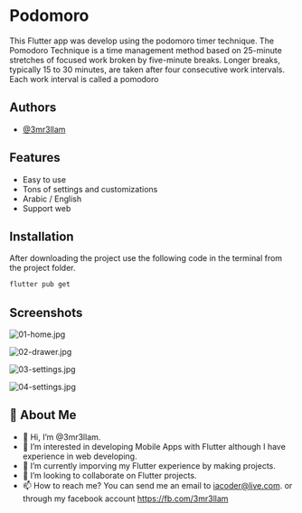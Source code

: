 
# Podomoro

This Flutter app was develop using the podomoro timer technique. The Pomodoro Technique is a time management method based on 25-minute stretches of focused work broken by five-minute breaks. Longer breaks, typically 15 to 30 minutes, are taken after four consecutive work intervals. Each work interval is called a pomodoro


## Authors

- [@3mr3llam](https://www.github.com/3mr3llam)


## Features

- Easy to use
- Tons of settings and customizations
- Arabic / English
- Support web

## Installation

After downloading the project use the following code in the terminal from the project folder.

```bash
flutter pub get
```
    
## Screenshots

![01-home.jpg](https://i.postimg.cc/L5Lg73RP/01-home.jpg)

![02-drawer.jpg](https://i.postimg.cc/J48Q8Gg8/02-drawer.jpg)

![03-settings.jpg](https://i.postimg.cc/nh4bzjV1/03-settings.jpg)

![04-settings.jpg](https://i.postimg.cc/RZDsvvKT/04-settings.jpg)


## 🚀 About Me
- 👋 Hi, I’m @3mr3llam.
- 👀 I’m interested in developing Mobile Apps with Flutter although I have experience in web developing.
- 🌱 I’m currently imporving my Flutter experience by making projects.
- 💞️ I’m looking to collaborate on Flutter projects.
- 📫 How to reach me? You can send me an email to iacoder@live.com. or through my facebook account https://fb.com/3mr3llam
